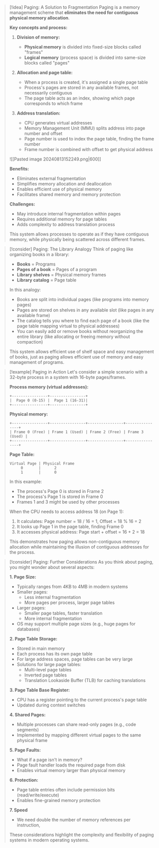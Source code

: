 > [!idea] Paging: A Solution to Fragmentation
> Paging is a memory management scheme that **eliminates the need for contiguous physical memory allocation**.
> 
> **Key concepts and process:**
> 1. **Division of memory:**
>    - **Physical memory** is divided into fixed-size blocks called "frames"
>    - **Logical memory** (process space) is divided into same-size blocks called "pages"
> 
> 2. **Allocation and page table:**
>    - When a process is created, it's assigned a single page table
>    - Process's pages are stored in any available frames, not necessarily contiguous
>    - The page table acts as an index, showing which page corresponds to which frame 
> 
> 3. **Address translation:**
>    - CPU generates virtual addresses
>    - Memory Management Unit (MMU) splits address into page number and offset
>    - Page number is used to index the page table, finding the frame number
>    - Frame number is combined with offset to get physical address
> 
> ![[Pasted image 20240813152249.png|600]]
> 
> **Benefits:**
> - Eliminates external fragmentation
> - Simplifies memory allocation and deallocation
> - Enables efficient use of physical memory
> - Facilitates shared memory and memory protection
> 
> **Challenges:**
> - May introduce internal fragmentation within pages
> - Requires additional memory for page tables
> - Adds complexity to address translation process
> 
> This system allows processes to operate as if they have contiguous memory, while physically being scattered across different frames.

> [!consider] Paging: The Library Analogy
> Think of paging like organizing books in a library:
> 
> - **Books** = Programs
> - **Pages of a book** = Pages of a program
> - **Library shelves** = Physical memory frames
> - **Library catalog** = Page table
> 
> In this analogy:
> - Books are split into individual pages (like programs into memory pages)
> - Pages are stored on shelves in any available slot (like pages in any available frame)
> - The catalog tells you where to find each page of a book (like the page table mapping virtual to physical addresses)
> - You can easily add or remove books without reorganizing the entire library (like allocating or freeing memory without compaction)
> 
> This system allows efficient use of shelf space and easy management of books, just as paging allows efficient use of memory and easy management of programs.

> [!example] Paging in Action
> Let's consider a simple scenario with a 32-byte process in a system with 16-byte pages/frames.
> 
> **Process memory (virtual addresses):**
> ```
> +----------------+----------------+
> |  Page 0 (0-15) |  Page 1 (16-31)|
> +----------------+----------------+
> ```
> 
> **Physical memory:**
> ```
> +----------------+----------------+----------------+----------------+
> | Frame 0 (Free) | Frame 1 (Used) | Frame 2 (Free) | Frame 3 (Used) |
> +----------------+----------------+----------------+----------------+
> ```
> 
> **Page Table:**
> ```
> Virtual Page | Physical Frame
>      0       |      2
>      1       |      0
> ```
> 
> In this example:
> - The process's Page 0 is stored in Frame 2
> - The process's Page 1 is stored in Frame 0
> - Frames 1 and 3 might be used by other processes
> 
> When the CPU needs to access address 18 (on Page 1):
> 1. It calculates: Page number = 18 / 16 = 1, Offset = 18 % 16 = 2
> 2. It looks up Page 1 in the page table, finding Frame 0
> 3. It accesses physical address: Page start + offset = 16 + 2 = 18
> 
> This demonstrates how paging allows non-contiguous memory allocation while maintaining the illusion of contiguous addresses for the process.

> [!consider] Paging: Further Considerations
> As you think about paging, you might wonder about several aspects:
> 
> **1. Page Size:**
> - Typically ranges from 4KB to 4MB in modern systems
> - Smaller pages:
>   - Less internal fragmentation
>   - More pages per process, larger page tables
> - Larger pages:
>   - Smaller page tables, faster translation
>   - More internal fragmentation
> - OS may support multiple page sizes (e.g., huge pages for databases)
> 
> **2. Page Table Storage:**
> - Stored in main memory
> - Each process has its own page table
> - For large address spaces, page tables can be very large
> - Solutions for large page tables:
>   - Multi-level page tables
>   - Inverted page tables
>   - Translation Lookaside Buffer (TLB) for caching translations
> 
> **3. Page Table Base Register:**
> - CPU has a register pointing to the current process's page table
> - Updated during context switches
> 
> **4. Shared Pages:**
> - Multiple processes can share read-only pages (e.g., code segments)
> - Implemented by mapping different virtual pages to the same physical frame
> 
> **5. Page Faults:**
> - What if a page isn't in memory?
> - Page fault handler loads the required page from disk
> - Enables virtual memory larger than physical memory
> 
> **6. Protection:**
> - Page table entries often include permission bits (read/write/execute)
> - Enables fine-grained memory protection
> 
> **7. Speed**
> - We need double the number of memory references per instruction,
> 
> These considerations highlight the complexity and flexibility of paging systems in modern operating systems.

